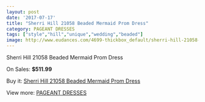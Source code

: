 ```yaml
---
layout: post
date: '2017-07-17'
title: "Sherri Hill 21058 Beaded Mermaid Prom Dress"
category: PAGEANT DRESSES
tags: ["style","hill","unique","wedding","beaded"]
image: http://www.eudances.com/4699-thickbox_default/sherri-hill-21058-beaded-mermaid-prom-dress.jpg
---
```

Sherri Hill 21058 Beaded Mermaid Prom Dress

On Sales: **$511.99**
<a href="https://www.eudances.com/en/pageant-dresses/1583-sherri-hill-21058-beaded-mermaid-prom-dress.html"><amp-img layout="responsive" width="600" height="600" src="//www.eudances.com/4699-thickbox_default/sherri-hill-21058-beaded-mermaid-prom-dress.jpg" alt="Sherri Hill 21058 Beaded Mermaid Prom Dress 0" /></a>
<a href="https://www.eudances.com/en/pageant-dresses/1583-sherri-hill-21058-beaded-mermaid-prom-dress.html"><amp-img layout="responsive" width="600" height="600" src="//www.eudances.com/4700-thickbox_default/sherri-hill-21058-beaded-mermaid-prom-dress.jpg" alt="Sherri Hill 21058 Beaded Mermaid Prom Dress 1" /></a>

Buy it: [Sherri Hill 21058 Beaded Mermaid Prom Dress](https://www.eudances.com/en/pageant-dresses/1583-sherri-hill-21058-beaded-mermaid-prom-dress.html "Sherri Hill 21058 Beaded Mermaid Prom Dress")

View more: [PAGEANT DRESSES](https://www.eudances.com/en/16-pageant-dresses "PAGEANT DRESSES")